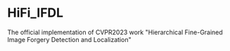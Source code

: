 # HiFi_IFDL

The official implementation of CVPR2023 work "Hierarchical Fine-Grained Image Forgery Detection and Localization"
